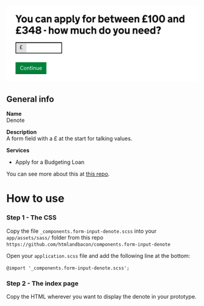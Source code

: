 ![A screenshot of an denote field](screenshot.png)

## General info
**Name**   
Denote

**Description**   
A form field with a £ at the start for talking values.

**Services**
  - Apply for a Budgeting Loan

You can see more about this at [this repo](https://github.com/htmlandbacon/components.form-input-denote).

# How to use

### Step 1 - The CSS
Copy the file `_components.form-input-denote.scss` into your `app/assets/sass/` folder from this repo ``https://github.com/htmlandbacon/components.form-input-denote``

Open your `application.scss` file and add the following line at the bottom:

```@import '_components.form-input-denote.scss';```

### Step 2 - The index page

Copy the HTML wherever you want to display the denote in your prototype.

